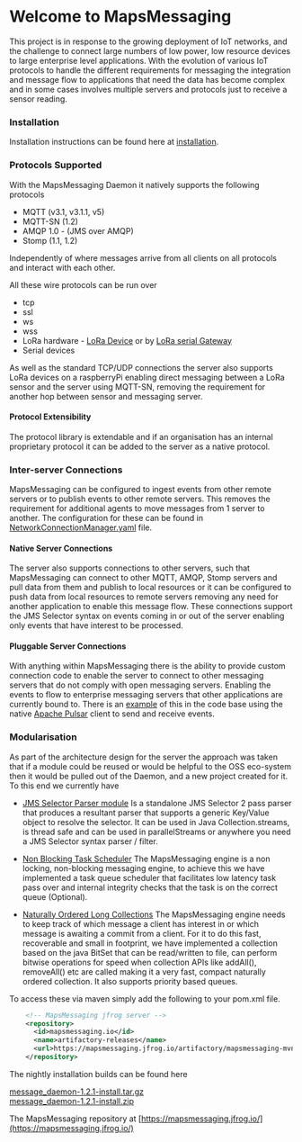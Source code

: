 # Welcome to MapsMessaging

This project is in response to the growing deployment of IoT networks, and the challenge to connect large numbers of low power, low resource devices to large enterprise level applications.
With the evolution of various IoT protocols to handle the different requirements for messaging the integration and message flow to applications that need the data has become complex and in some cases involves multiple servers and protocols just to receive a sensor reading.

### Installation

Installation instructions can be found here at [installation](installation.md).

### Protocols Supported

With the MapsMessaging Daemon it natively supports the following protocols 

* MQTT (v3.1, v3.1.1, v5)
* MQTT-SN (1.2)
* AMQP 1.0 - (JMS over AMQP)
* Stomp (1.1, 1.2)

Independently of where messages arrive from all clients on all protocols and interact with each other.  

All these wire protocols can be run over 

  * tcp
  * ssl
  * ws
  * wss 
  * LoRa hardware - [LoRa Device](lora/LoRaDevice_config.md) or by [LoRa serial Gateway](lora/LoRaSerial_config.md)
  * Serial devices

As well as the standard TCP/UDP connections the server also supports LoRa devices on a raspberryPi enabling direct messaging between a LoRa sensor and the server using MQTT-SN, removing the requirement for another hop between sensor and messaging server.

#### Protocol Extensibility
The protocol library is extendable and if an organisation has an internal proprietary protocol it can be added to the server as a native protocol.

### Inter-server Connections

MapsMessaging can be configured to ingest events from other remote servers or to publish events to other remote servers. This removes the requirement for additional agents to move messages from 1 server to another. The configuration for these can be found in [NetworkConnectionManager.yaml](config/InterServerConnection_config.md) file.

#### Native Server Connections
The server also supports connections to other servers, such that MapsMessaging can connect to other MQTT, AMQP, Stomp servers and pull data from them and publish to local resources or it can be configured to push data from local resources to remote servers removing any need for another application to enable this message flow.
These connections support the JMS Selector syntax on events coming in or out of the server enabling only events that have interest to be processed.

#### Pluggable Server Connections
With anything within MapsMessaging there is the ability to provide custom connection code to enable the server to connect to other messaging servers that do not comply with open messaging servers. Enabling the events to flow to enterprise messaging servers that other applications are currently bound to. There is an [example](https://github.com/Maps-Messaging/mapsmessaging_server/tree/main/src/examples/java/io/mapsmessaging/network/protocol/impl/apache_pulsar) of this in the code base using the native [Apache Pulsar](https://pulsar.apache.org/) client to send and receive events.   


### Modularisation

As part of the architecture design for the server the approach was taken that if a module could be reused or would be helpful to the OSS eco-system then it would be pulled out of the Daemon, and a new project created for it. To this end we currently have

* [JMS Selector Parser module](selector/overview.md) 
  Is a standalone JMS Selector 2 pass parser that produces a resultant parser that supports a generic Key/Value object to resolve the selector. It can be used in Java Collection.streams, is thread safe and can be used in parallelStreams or anywhere you need a JMS Selector syntax parser / filter.

* [Non Blocking Task Scheduler](scheduler/overview.md) 
  The MapsMessaging engine is a non locking, non-blocking messaging engine, to achieve this we have implemented a task queue scheduler that facilitates low latency task pass over and internal integrity checks that the task is on the correct queue (Optional).
  
* [Naturally Ordered Long Collections](https://github.com/Maps-Messaging/naturally_ordered_long_collections) 
  The MapsMessaging engine needs to keep track of which message a client has interest in or which message is awaiting a commit from a client. For it to do this fast, recoverable and small in footprint, we have implemented a collection based on the java BitSet that can be read/written to file, can perform bitwise operations for speed when collection APIs like addAll(), removeAll() etc are called making it a very fast, compact naturally ordered collection. It also supports priority based queues.

To access these via maven simply add the following to your pom.xml file.
```xml
    <!-- MapsMessaging jfrog server --> 
    <repository>
      <id>mapsmessaging.io</id>
      <name>artifactory-releases</name>
      <url>https://mapsmessaging.jfrog.io/artifactory/mapsmessaging-mvn-prod</url>
    </repository>
```

The nightly installation builds can be found here

[message_daemon-1.2.1-install.tar.gz](https://mapsmessaging.jfrog.io/artifactory/mapsmessaging-images-prod/message_daemon-1.2.1-install.tar.gz) \
[message_daemon-1.2.1-install.zip](https://mapsmessaging.jfrog.io/artifactory/mapsmessaging-images-prod/message_daemon-1.2.1-install.zip)


The MapsMessaging repository at [https://mapsmessaging.jfrog.io/](https://mapsmessaging.jfrog.io/)



